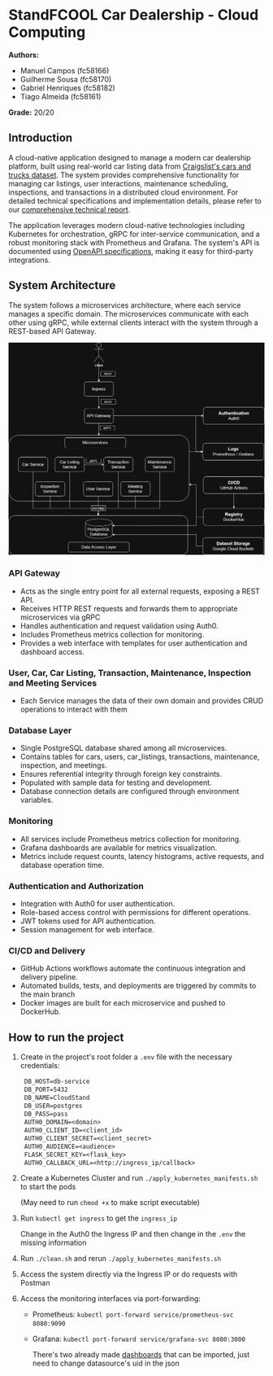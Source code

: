 # StandFCOOL Car Dealership - Cloud Computing

**Authors:**
- Manuel Campos (fc58166)
- Guilherme Sousa (fc58170)
- Gabriel Henriques (fc58182)
- Tiago Almeida (fc58161)

**Grade:** 20/20

## Introduction

A cloud-native application designed to manage a modern car dealership platform, built using real-world car listing data from [Craigslist's cars and trucks dataset](https://www.kaggle.com/datasets/austinreese/craigslist-carstrucks-data). The system provides comprehensive functionality for managing car listings, user interactions, maintenance scheduling, inspections, and transactions in a distributed cloud environment. For detailed technical specifications and implementation details, please refer to our [comprehensive technical report](docs/standfcool_report.pdf).

The application leverages modern cloud-native technologies including Kubernetes for orchestration, gRPC for inter-service communication, and a robust monitoring stack with Prometheus and Grafana. The system's API is documented using [OpenAPI specifications](docs/openapi_standfcool.yaml), making it easy for third-party integrations.

## System Architecture
The system follows a microservices architecture, where each service manages a specific domain. The microservices communicate with each other using gRPC, while external clients interact with the system through a REST-based API Gateway.

![Application Architecture](docs/ArchDiagram.png)

### API Gateway
- Acts as the single entry point for all external requests, exposing a REST API.
- Receives HTTP REST requests and forwards them to appropriate microservices via gRPC
- Handles authentication and request validation using Auth0.
- Includes Prometheus metrics collection for monitoring.
- Provides a web interface with templates for user authentication and dashboard access.

### User, Car, Car Listing, Transaction, Maintenance, Inspection and Meeting Services
- Each Service manages the data of their own domain and provides CRUD operations to interact with them

### Database Layer
- Single PostgreSQL database shared among all microservices.
- Contains tables for cars, users, car_listings, transactions, maintenance, inspection, and meetings.
- Ensures referential integrity through foreign key constraints.
- Populated with sample data for testing and development.
- Database connection details are configured through environment variables.

### Monitoring
- All services include Prometheus metrics collection for monitoring.
- Grafana dashboards are available for metrics visualization.
- Metrics include request counts, latency histograms, active requests, and database operation time.

### Authentication and Authorization
- Integration with Auth0 for user authentication.
- Role-based access control with permissions for different operations.
- JWT tokens used for API authentication.
- Session management for web interface.

### CI/CD and Delivery
- GitHub Actions workflows automate the continuous integration and delivery pipeline.
- Automated builds, tests, and deployments are triggered by commits to the main branch
- Docker images are built for each microservice and pushed to DockerHub.

## How to run the project

1. Create in the project's root folder a `.env` file with the necessary credentials:

        DB_HOST=db-service
        DB_PORT=5432
        DB_NAME=CloudStand
        DB_USER=postgres
        DB_PASS=pass
        AUTH0_DOMAIN=<domain>
        AUTH0_CLIENT_ID=<client_id>
        AUTH0_CLIENT_SECRET=<client_secret>
        AUTH0_AUDIENCE=<audience>
        FLASK_SECRET_KEY=<flask_key>
        AUTH0_CALLBACK_URL=<http://ingress_ip/callback>

2. Create a Kubernetes Cluster and run `./apply_kubernetes_manifests.sh` to start the pods

    (May need to run `chmod +x` to make script executable)

3. Run `kubectl get ingress` to get the `ingress_ip`

    Change in the Auth0 the Ingress IP and then change in the `.env` the missing information

4. Run `./clean.sh` and rerun `./apply_kubernetes_manifests.sh`

5. Access the system directly via the Ingress IP or do requests with Postman

6. Access the monitoring interfaces via port-forwarding:

    - Prometheus: `kubectl port-forward service/prometheus-svc 8080:9090`

    - Grafana: `kubectl port-forward service/grafana-svc 8080:3000`

        There's two already made [dashboards](grafana-dashboards) that can be imported, just need to change datasource's uid in the json